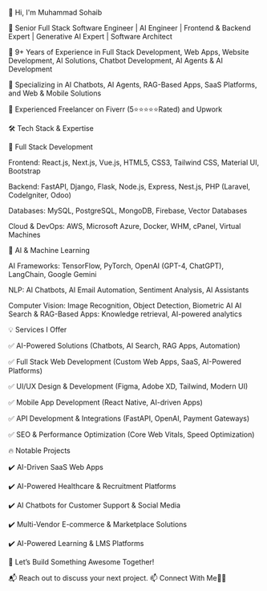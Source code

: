 👋 Hi, I'm Muhammad Sohaib 



🚀 Senior Full Stack Software Engineer | AI Engineer | Frontend & Backend Expert | Generative AI Expert | Software Architect 



🔹 9+ Years of Experience in Full Stack Development, Web Apps, Website Development, AI Solutions, Chatbot Development, AI Agents & AI Development


🔹 Specializing in AI Chatbots, AI Agents, RAG-Based Apps, SaaS Platforms, and Web & Mobile Solutions

🔹 Experienced Freelancer on Fiverr (5⭐⭐️⭐️⭐️⭐️Rated) and Upwork
 



🛠 Tech Stack & Expertise


🔹 Full Stack Development


Frontend: React.js, Next.js, Vue.js, HTML5, CSS3, Tailwind CSS, Material UI, Bootstrap

Backend: FastAPI, Django, Flask, Node.js, Express, Nest.js, PHP (Laravel, CodeIgniter, Odoo)

Databases: MySQL, PostgreSQL, MongoDB, Firebase, Vector Databases

Cloud & DevOps: AWS, Microsoft Azure, Docker, WHM, cPanel, Virtual Machines


🔹 AI & Machine Learning

AI Frameworks: TensorFlow, PyTorch, OpenAI (GPT-4, ChatGPT), LangChain, Google Gemini

NLP: AI Chatbots, AI Email Automation, Sentiment Analysis, AI Assistants

Computer Vision: Image Recognition, Object Detection, Biometric AI
AI Search & RAG-Based Apps: Knowledge retrieval, AI-powered analytics


💡 Services I Offer


✅ AI-Powered Solutions (Chatbots, AI Search, RAG Apps, Automation)

✅ Full Stack Web Development (Custom Web Apps, SaaS, AI-Powered Platforms)

✅ UI/UX Design & Development (Figma, Adobe XD, Tailwind, Modern UI)

✅ Mobile App Development (React Native, AI-driven Apps)

✅ API Development & Integrations (FastAPI, OpenAI, Payment Gateways)

✅ SEO & Performance Optimization (Core Web Vitals, Speed Optimization)


🔥 Notable Projects


✔️ AI-Driven SaaS Web Apps

✔️ AI-Powered Healthcare & Recruitment Platforms

✔️ AI Chatbots for Customer Support & Social Media

✔️ Multi-Vendor E-commerce & Marketplace Solutions

✔️ AI-Powered Learning & LMS Platforms



🚀 Let’s Build Something Awesome Together!






📬 Reach out to discuss your next project. 📫 Connect With Me👋👋


